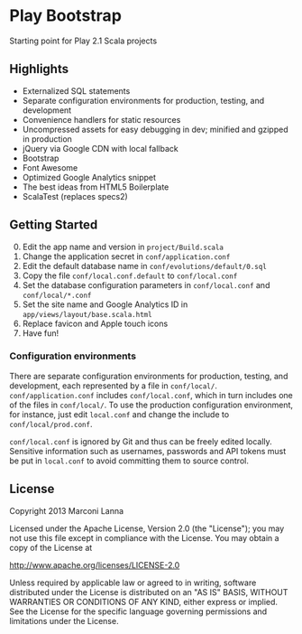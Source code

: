 # Play Bootstrap

Starting point for Play 2.1 Scala projects

## Highlights

* Externalized SQL statements
* Separate configuration environments for production, testing, and development
* Convenience handlers for static resources
* Uncompressed assets for easy debugging in dev; minified and gzipped in production
* jQuery via Google CDN with local fallback
* Bootstrap
* Font Awesome
* Optimized Google Analytics snippet
* The best ideas from HTML5 Boilerplate
* ScalaTest (replaces specs2)

## Getting Started

0. Edit the app name and version in `project/Build.scala`
0. Change the application secret in `conf/application.conf`
0. Edit the default database name in `conf/evolutions/default/0.sql`
0. Copy the file `conf/local.conf.default` to `conf/local.conf`
0. Set the database configuration parameters in `conf/local.conf` and `conf/local/*.conf`
0. Set the site name and Google Analytics ID in `app/views/layout/base.scala.html`
0. Replace favicon and Apple touch icons
0. Have fun!

### Configuration environments

There are separate configuration environments for production, testing, and development,
each represented by a file in `conf/local/`. `conf/application.conf` includes `conf/local.conf`,
which in turn includes one of the files in `conf/local/`. To use the production configuration
environment, for instance, just edit `local.conf` and change the include to `conf/local/prod.conf`.

`conf/local.conf` is ignored by Git and thus can be freely edited locally. Sensitive information
such as usernames, passwords and API tokens must be put in `local.conf` to avoid committing them
to source control.

## License

Copyright 2013 Marconi Lanna

Licensed under the Apache License, Version 2.0 (the "License");
you may not use this file except in compliance with the License.
You may obtain a copy of the License at

   http://www.apache.org/licenses/LICENSE-2.0

Unless required by applicable law or agreed to in writing, software
distributed under the License is distributed on an "AS IS" BASIS,
WITHOUT WARRANTIES OR CONDITIONS OF ANY KIND, either express or implied.
See the License for the specific language governing permissions and
limitations under the License.
